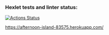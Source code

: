 ### Hexlet tests and linter status:
[![Actions Status](https://github.com/Escudo7/frontend-project-lvl4/workflows/hexlet-check/badge.svg)](https://github.com/Escudo7/frontend-project-lvl4/actions)

https://afternoon-island-83575.herokuapp.com/